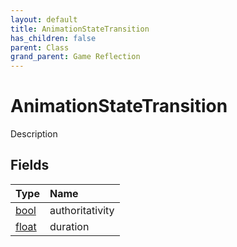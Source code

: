 ```yaml
---
layout: default
title: AnimationStateTransition
has_children: false
parent: Class
grand_parent: Game Reflection
---
```

# AnimationStateTransition
Description 

## Fields

| Type | Name |
|:-------------|:--------------|
| [bool](/docs/game-reflection/components/bool) | authoritativity |
| [float](/docs/game-reflection/components/float) | duration |

